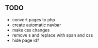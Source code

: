 TODO
----
* convert pages to php
* create automatic navbar
* make css changes
* remove <font>s and replace with span and css
* hide page id?

